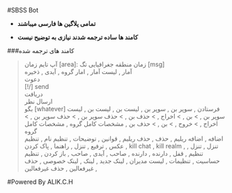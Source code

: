 #SBSS Bot

* **تمامی پلاگین ها فارسی میباشند**

* **کامند ها ساده ترجمه شدند نیازی به توضیح نیست**

###کامند های ترجمه شده
>  آپ تایم 
> زمان [area]: زمان منطقه جغرافیایی 
> تگ [msg]  
> آمار ,
> لیست آمار ,
> امار گروه   ,
> آیدی ,
>  ذخیره       
>  دعوت     
>  [!/] send    
> دریافت    
>  ارسال نظر  
> بگو [whatever] 
> فرستادن   ,
 >    سوپر بن    ,
 >   سوپر بن ,
 > لیست بن    ,
  >   لیست بن ,
   >  لیست سوپر بن ,
    > بن    ,
    > اخراج ,
    > حذف بن    ,
    > حذف سوپر بن    ,
    > حذف سوپر بن ,
    > اخراج    ,
    > خروج ,
    > بن ,
    > حذف بن ,
 > مشخصات کامل گروه ,
 > مشخصات کامل گروه  
 > اضافه ,
 >  اضافه ریلیم ,
 >  حذف ,
 >  حذف ریلیم ,
 >  قوانین ,
 >  توضیحات ,
 >  تنظیم نام    ,
  > تنظیم عکس ,
  > ترفیع    ,
  > تنزل  ,
  > راهنما ,
  > پاک کردن    ,
  > kill chat ,
  > kill realm ,
  > تنزل    ,
  > تنزل  ,
  > تنظیم      ,
  > قفل    ,
  > دارنده  ,
  > دارنده  ,
  > صاحب ,
  > آیدی    ,
  > صاحب   ,
  > باز کردن    ,
  > تنظیم حساسیت  ,
  > تنظیمات ,
  > لیست مدیران ,
  > لینک جدید ,
  > لینک ,
  > لینک خصوصی ,
  > حذف غیرفعالین ,
  > حذف غیرفعالین  ,


#Powered By ALIK.C.H
